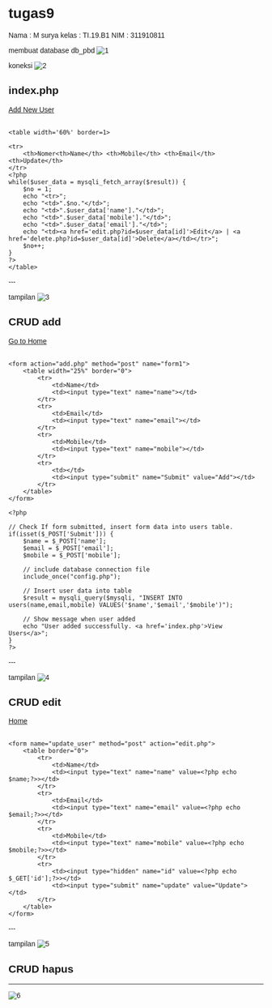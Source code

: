 # tugas9

Nama : M surya
kelas : TI.19.B1
NIM   : 311910811

membuat database db_pbd
![1](https://user-images.githubusercontent.com/81518784/123534409-33677480-d747-11eb-92a2-3067f1e446ec.png)

koneksi
![2](https://user-images.githubusercontent.com/81518784/123534414-39f5ec00-d747-11eb-94ac-a26e3ceca3d8.png)

index.php
---
<?php
// Create database connection using config file
include_once("config.php");
 
// Fetch all users data from database
$result = mysqli_query($mysqli, "SELECT * FROM users ORDER BY id DESC");
?>
 
<html>
<head>    
    <title>Homepage</title>
	 <style>
         body {font-family:tahoma, arial}
         table {border-collapse: collapse}
         th, td {font-size: 13px; border: 1px solid #DEDEDE; padding: 3px 5px; color: #303030}
         th {background: #CCCCCC; font-size: 12px; border-color:#B0B0B0}
      </style>
</head>
 
<body>
<a href="add.php">Add New User</a><br/><br/>
 
    <table width='60%' border=1>
 
    <tr>
        <th>Nomer<th>Name</th> <th>Mobile</th> <th>Email</th> <th>Update</th>
    </tr>
    <?php  
    while($user_data = mysqli_fetch_array($result)) {  
		$no = 1;
        echo "<tr>";
		echo "<td>".$no."</td>";
        echo "<td>".$user_data['name']."</td>";
        echo "<td>".$user_data['mobile']."</td>";
        echo "<td>".$user_data['email']."</td>";    
        echo "<td><a href='edit.php?id=$user_data[id]'>Edit</a> | <a href='delete.php?id=$user_data[id]'>Delete</a></td></tr>";        
		$no++;
    }
    ?>
    </table>
</body>
</html>
---

tampilan
![3](https://user-images.githubusercontent.com/81518784/123534446-745f8900-d747-11eb-9ad2-cbbf01d7df26.png)

CRUD add
---
<html>
<head>
	<title>Add Users</title>
</head>
 
<body>
	<a href="index.php">Go to Home</a>
	<br/><br/>
 
	<form action="add.php" method="post" name="form1">
		<table width="25%" border="0">
			<tr> 
				<td>Name</td>
				<td><input type="text" name="name"></td>
			</tr>
			<tr> 
				<td>Email</td>
				<td><input type="text" name="email"></td>
			</tr>
			<tr> 
				<td>Mobile</td>
				<td><input type="text" name="mobile"></td>
			</tr>
			<tr> 
				<td></td>
				<td><input type="submit" name="Submit" value="Add"></td>
			</tr>
		</table>
	</form>
	
	<?php
 
	// Check If form submitted, insert form data into users table.
	if(isset($_POST['Submit'])) {
		$name = $_POST['name'];
		$email = $_POST['email'];
		$mobile = $_POST['mobile'];
		
		// include database connection file
		include_once("config.php");
				
		// Insert user data into table
		$result = mysqli_query($mysqli, "INSERT INTO users(name,email,mobile) VALUES('$name','$email','$mobile')");
		
		// Show message when user added
		echo "User added successfully. <a href='index.php'>View Users</a>";
	}
	?>
</body>
</html>
---

tampilan
![4](https://user-images.githubusercontent.com/81518784/123534483-ac66cc00-d747-11eb-9c97-04e0f3e9f933.png)

CRUD edit
---
<?php
// include database connection file
include_once("config.php");
 
// Check if form is submitted for user update, then redirect to homepage after update
if(isset($_POST['update']))
{	
	$id = $_POST['id'];
	
	$name=$_POST['name'];
	$mobile=$_POST['mobile'];
	$email=$_POST['email'];
		
	// update user data
	$result = mysqli_query($mysqli, "UPDATE users SET name='$name',email='$email',mobile='$mobile' WHERE id=$id");
	
	// Redirect to homepage to display updated user in list
	header("Location: index.php");
}
?>
<?php
// Display selected user data based on id
// Getting id from url
$id = $_GET['id'];
 
// Fetech user data based on id
$result = mysqli_query($mysqli, "SELECT * FROM users WHERE id=$id");
 
while($user_data = mysqli_fetch_array($result))
{
	$name = $user_data['name'];
	$email = $user_data['email'];
	$mobile = $user_data['mobile'];
}
?>
<html>
<head>	
	<title>Edit User Data</title>
</head>
 
<body>
	<a href="index.php">Home</a>
	<br/><br/>
	
	<form name="update_user" method="post" action="edit.php">
		<table border="0">
			<tr> 
				<td>Name</td>
				<td><input type="text" name="name" value=<?php echo $name;?>></td>
			</tr>
			<tr> 
				<td>Email</td>
				<td><input type="text" name="email" value=<?php echo $email;?>></td>
			</tr>
			<tr> 
				<td>Mobile</td>
				<td><input type="text" name="mobile" value=<?php echo $mobile;?>></td>
			</tr>
			<tr>
				<td><input type="hidden" name="id" value=<?php echo $_GET['id'];?>></td>
				<td><input type="submit" name="update" value="Update"></td>
			</tr>
		</table>
	</form>
</body>
</html>
---

tampilan
![5](https://user-images.githubusercontent.com/81518784/123534520-dcae6a80-d747-11eb-92db-d1a176e69371.png)

CRUD hapus
---
<?php
// include database connection file
include_once("config.php");
 
// Get id from URL to delete that user
$id = $_GET['id'];
 
// Delete user row from table based on given id
$result = mysqli_query($mysqli, "DELETE FROM users WHERE id=$id");
 
// After delete redirect to Home, so that latest user list will be displayed.
header("Location:index.php");
?>
---
![6](https://user-images.githubusercontent.com/81518784/123534553-39aa2080-d748-11eb-97d7-92bf9158f752.png)

